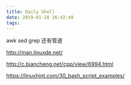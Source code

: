 ```yaml
---
title: Daily Shell
date: 2019-01-28 16:42:49
tags:
---
```



awk sed grep 还有管道

http://man.linuxde.net/

http://c.biancheng.net/cpp/view/6994.html

https://linuxhint.com/30_bash_script_examples/
